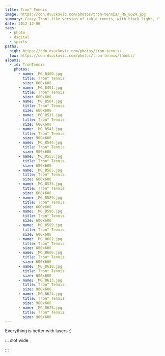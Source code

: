 ```yaml
---
title: Tron™ Tennis
image: https://cdn.dvuckovic.com/photos/tron-tennis/_MG_8624.jpg
summary: Crazy Tron™-like version of table tennis, with black light, fluorescent colors and lasers!
date: 2012-12-06
tags:
  - photo
  - digital
  - sports
paths:
  high: https://cdn.dvuckovic.com/photos/tron-tennis/
  low: https://cdn.dvuckovic.com/photos/tron-tennis/thumbs/
albums:
  - id: TronTennis
    photos:
      - name: _MG_8480.jpg
        title: Tron™ Tennis
        size: 600x600
      - name: _MG_8491.jpg
        title: Tron™ Tennis
        size: 600x600
      - name: _MG_8504.jpg
        title: Tron™ Tennis
        size: 600x600
      - name: _MG_8511.jpg
        title: Tron™ Tennis
        size: 600x600
      - name: _MG_8541.jpg
        title: Tron™ Tennis
        size: 900x600
      - name: _MG_8544.jpg
        title: Tron™ Tennis
        size: 900x600
      - name: _MG_8555.jpg
        title: Tron™ Tennis
        size: 600x600
      - name: _MG_8565.jpg
        title: Tron™ Tennis
        size: 600x600
      - name: _MG_8575.jpg
        title: Tron™ Tennis
        size: 600x600
      - name: _MG_8589.jpg
        title: Tron™ Tennis
        size: 600x600
      - name: _MG_8596.jpg
        title: Tron™ Tennis
        size: 600x600
      - name: _MG_8599.jpg
        title: Tron™ Tennis
        size: 600x600
      - name: _MG_8602.jpg
        title: Tron™ Tennis
        size: 600x600
      - name: _MG_8606.jpg
        title: Tron™ Tennis
        size: 600x600
      - name: _MG_8610.jpg
        title: Tron™ Tennis
        size: 600x600
      - name: _MG_8613.jpg
        title: Tron™ Tennis
        size: 900x600
      - name: _MG_8624.jpg
        title: Tron™ Tennis
        size: 900x600
      - name: _MG_8626.jpg
        title: Tron™ Tennis
        size: 900x600
---
```


Everything is better with lasers :)

::: slot wide

<PhotoAlbum id="TronTennis" />

:::
